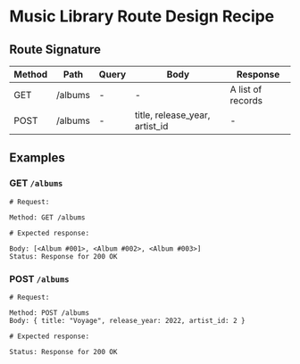 # Music Library Route Design Recipe

## Route Signature

| Method | Path    | Query | Body                           | Response          |
| ------ | ------- | ----- | ------------------------------ | ----------------- |
| GET    | /albums | -     | -                              | A list of records |
| POST   | /albums | -     | title, release_year, artist_id | -                 |

## Examples

### GET `/albums`

```
# Request:

Method: GET /albums

# Expected response:

Body: [<Album #001>, <Album #002>, <Album #003>]
Status: Response for 200 OK

```

### POST `/albums`

```
# Request:

Method: POST /albums
Body: { title: "Voyage", release_year: 2022, artist_id: 2 }

# Expected response:

Status: Response for 200 OK
```
